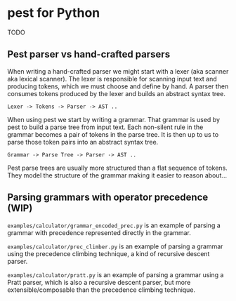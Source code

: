 # pest for Python

TODO

## Pest parser vs hand-crafted parsers

When writing a hand-crafted parser we might start with a lexer (aka scanner aka lexical scanner). The lexer is responsible for scanning input text and producing tokens, which we must choose and define by hand. A parser then consumes tokens produced by the lexer and builds an abstract syntax tree.

```
Lexer -> Tokens -> Parser -> AST ..
```

When using pest we start by writing a grammar. That grammar is used by pest to build a parse tree from input text. Each non-silent rule in the grammar becomes a pair of tokens in the parse tree. It is then up to us to parse those token pairs into an abstract syntax tree.

```
Grammar -> Parse Tree -> Parser -> AST ..
```

Pest parse trees are usually more structured than a flat sequence of tokens. They model the structure of the grammar making it easier to reason about...

## Parsing grammars with operator precedence (WIP)

`examples/calculator/grammar_encoded_prec.py` is an example of parsing a grammar with precedence represented directly in the grammar.

`examples/calculator/prec_climber.py` is an example of parsing a grammar using the precedence climbing technique, a kind of recursive descent parser.

`examples/calculator/pratt.py` is an example of parsing a grammar using a Pratt parser, which is also a recursive descent parser, but more extensible/composable than the precedence climbing technique.
